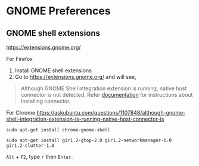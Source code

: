 # GNOME Preferences

## GNOME shell extensions

https://extensions.gnome.org/

For Firefox
1. Install GNOME shell extensions
2. Go to https://extensions.gnome.org/ and will see,
> Although GNOME Shell integration extension is running, native host connector is not detected. Refer [documentation](https://wiki.gnome.org/Projects/GnomeShellIntegrationForChrome/Installation) for instructions about installing connector.

For Chrome
https://askubuntu.com/questions/1107848/although-gnome-shell-integration-extension-is-running-native-host-connector-is
```
sudo apt-get install chrome-gnome-shell 
```
```
sudo apt-get install gir1.2-gtop-2.0 gir1.2-networkmanager-1.0  gir1.2-clutter-1.0
```
`Alt` + `F2`, type `r` then `Enter`.
<!--stackedit_data:
eyJoaXN0b3J5IjpbMTAxMzk3NDM3NF19
-->